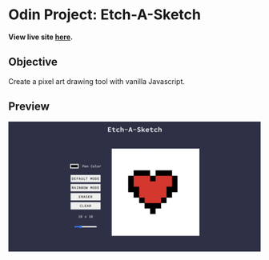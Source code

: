 # Odin Project: Etch-A-Sketch

**View live site [here](https://pinggyu.github.io/etch-a-sketch/).**

## Objective

Create a pixel art drawing tool with vanilla Javascript.

## Preview

![Screenshot of the etch-a-sketch app](./assets/screenshot.png?raw=true  "Etch-A-Sketch App")